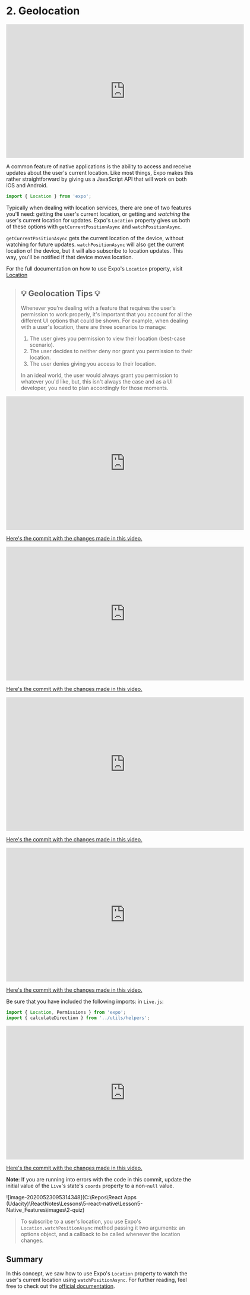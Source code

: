 # 2. Geolocation



<iframe allowfullscreen="1" allow="accelerometer; autoplay; encrypted-media; gyroscope; picture-in-picture" title="YouTube video player" src="https://www.youtube.com/embed/ynXUEGUVGA8?showinfo=0&amp;rel=0&amp;autohide=1&amp;vq=hd720&amp;hl=en-us&amp;cc_load_policy=0&amp;enablejsapi=1&amp;origin=https%3A%2F%2Fclassroom.udacity.com&amp;widgetid=415" id="widget416" width="640" height="360" frameborder="0"></iframe>



A common feature of native applications is the ability to access and  receive updates about the user's current location. Like most things,  Expo makes this rather straightforward by giving us a JavaScript API  that will work on both iOS and Android. 

```js
import { Location } from 'expo';
```

Typically when dealing with location services, there are one of two  features you'll need: getting the user's current location, or getting  and *watching* the user's current location for updates. Expo's `Location` property gives us both of these options with `getCurrentPositionAsync` and `watchPositionAsync`. 

`getCurrentPositionAsync` gets the current location of the device, without watching for future updates. `watchPositionAsync` will also get the current location of the device, but it will also  subscribe to location updates. This way, you'll be notified if that  device moves location.

For the full documentation on how to use Expo's `Location` property, visit [Location](https://docs.expo.io/versions/latest/sdk/location.html)



> ## 💡 Geolocation Tips 💡
>
> Whenever you're dealing with a feature that requires the user's  permission to work properly, it's important that you account for all the different UI options that could be shown. For example, when dealing  with a user's location, there are three scenarios to manage:
>
> 1. The user gives you permission to view their location (best-case scenario). 
> 2. The user decides to neither deny nor grant you permission to their location. 
> 3. The user denies giving you access to their location. 
>
> In an ideal world, the user would always grant you permission to  whatever you'd like, but, this isn't always the case and as a UI  developer, you need to plan accordingly for those moments.



<iframe allowfullscreen="1" allow="accelerometer; autoplay; encrypted-media; gyroscope; picture-in-picture" title="YouTube video player" src="https://www.youtube.com/embed/nIQMG9N33IE?showinfo=0&amp;rel=0&amp;autohide=1&amp;vq=hd720&amp;hl=en-us&amp;cc_load_policy=0&amp;enablejsapi=1&amp;origin=https%3A%2F%2Fclassroom.udacity.com&amp;widgetid=417" id="widget418" width="640" height="360" frameborder="0"></iframe>



[Here's the commit with the changes made in this video.](https://github.com/udacity/reactnd-UdaciFitness-complete/commit/62780584135dbfcee999b10ec3f01ec646aeb27b)



<iframe allowfullscreen="1" allow="accelerometer; autoplay; encrypted-media; gyroscope; picture-in-picture" title="YouTube video player" src="https://www.youtube.com/embed/B56Uz-NKKhs?showinfo=0&amp;rel=0&amp;autohide=1&amp;vq=hd720&amp;hl=en-us&amp;cc_load_policy=0&amp;enablejsapi=1&amp;origin=https%3A%2F%2Fclassroom.udacity.com&amp;widgetid=419" id="widget420" width="640" height="360" frameborder="0"></iframe>



[Here's the commit with the changes made in this video.](https://github.com/udacity/reactnd-UdaciFitness-complete/commit/70aa708e381b86471da886e01efc6568df076c54)



<iframe allowfullscreen="1" allow="accelerometer; autoplay; encrypted-media; gyroscope; picture-in-picture" title="YouTube video player" src="https://www.youtube.com/embed/oiz4Fn1Iqqk?showinfo=0&amp;rel=0&amp;autohide=1&amp;vq=hd720&amp;hl=en-us&amp;cc_load_policy=0&amp;enablejsapi=1&amp;origin=https%3A%2F%2Fclassroom.udacity.com&amp;widgetid=421" id="widget422" width="640" height="360" frameborder="0"></iframe>



[Here's the commit with the changes made in this video.](https://github.com/udacity/reactnd-UdaciFitness-complete/commit/5a834dc7790f3612a9bebdf4b25ded34e9bfe580)



<iframe allowfullscreen="1" allow="accelerometer; autoplay; encrypted-media; gyroscope; picture-in-picture" title="YouTube video player" src="https://www.youtube.com/embed/BNYvgnCvPFc?showinfo=0&amp;rel=0&amp;autohide=1&amp;vq=hd720&amp;hl=en-us&amp;cc_load_policy=0&amp;enablejsapi=1&amp;origin=https%3A%2F%2Fclassroom.udacity.com&amp;widgetid=423" id="widget424" width="640" height="360" frameborder="0"></iframe>



[Here's the commit with the changes made in this video.](https://github.com/udacity/reactnd-UdaciFitness-complete/commit/654fab8ad1502c104a0501adea1819a4f9ab54c1)

Be sure that you have included the following imports: in `Live.js`:

```js
import { Location, Permissions } from 'expo';
import { calculateDirection } from '../utils/helpers';
```



<iframe allowfullscreen="1" allow="accelerometer; autoplay; encrypted-media; gyroscope; picture-in-picture" title="YouTube video player" src="https://www.youtube.com/embed/tl8blRR_nc0?showinfo=0&amp;rel=0&amp;autohide=1&amp;vq=hd720&amp;hl=en-us&amp;cc_load_policy=0&amp;enablejsapi=1&amp;origin=https%3A%2F%2Fclassroom.udacity.com&amp;widgetid=425" id="widget426" width="640" height="360" frameborder="0"></iframe>



[Here's the commit with the changes made in this video.](https://github.com/udacity/reactnd-UdaciFitness-complete/commit/0b092b57b530fd6b2d9e9577dd299351e74df75f)

**Note**: If you are running into errors with the code in this commit, update the initial value of the `Live`'s state's `coords` property to a non-`null` value.

![image-20200523095314348](C:\Repos\React Apps (Udacity)\ReactNotes\Lessons\5-react-native\Lesson5-Native_Features\images\2-quiz)

> To subscribe to a user's location, you use Expo's `Location.watchPositionAsync` method passing it two arguments: an options object, and a callback to be called whenever the location changes.

## Summary

In this concept, we saw how to use Expo's `Location` property to watch the user's current location using `watchPositionAsync`. For further reading, feel free to check out the [official documentation](https://docs.expo.io/versions/latest/sdk/location.html).